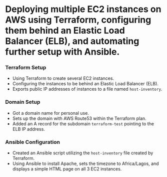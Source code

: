 
# Deploying multiple EC2 instances on AWS using Terraform, configuring them behind an Elastic Load Balancer (ELB), and automating further setup with Ansible.

### Terraform Setup
- Using Terraform to create several EC2 instances.
- Configuring the instances to be behind an Elastic Load Balancer (ELB).
- Exports public IP addresses of instances to a file named `host-inventory`.

### Domain Setup
- Got a domain name for personal use.
- Sets up the domain with AWS Route53 within the Terraform plan.
- Added an A record for the subdomain `terraform-test` pointing to the ELB IP address.

### Ansible Configuration
- Created an Ansible script utilizing the `host-inventory` file created by Terraform.
- Using Ansible to install Apache, sets the timezone to Africa/Lagos, and displays a simple HTML page on all 3 EC2 instances.